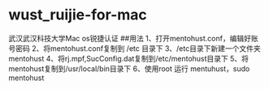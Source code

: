 # wust_ruijie-for-mac
武汉武汉科技大学Mac os锐捷认证
##用法
1、打开mentohust.conf，编辑好账号密码
2、将mentohust.conf复制到 /etc 目录下
3、/etc目录下新建一个文件夹mentohust
4、将rj.mpf,SucConfig.dat复制到/etc/mentohust目录下
5、将mentohust复制到/usr/local/bin目录下
6、使用root 运行 mentuhust，sudo mentohust
